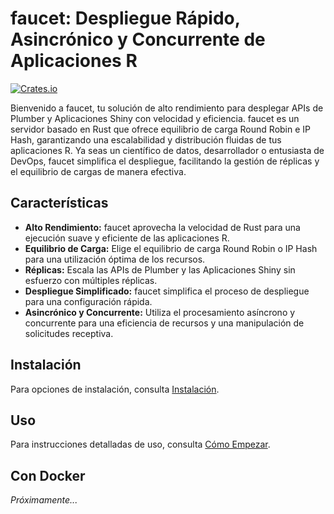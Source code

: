 # faucet: Despliegue Rápido, Asincrónico y Concurrente de Aplicaciones R

<!-- insignias: inicio -->
[![Crates.io](https://img.shields.io/crates/v/faucet-server.svg)](https://crates.io/crates/faucet-server)
<!-- insignias: fin -->

Bienvenido a faucet, tu solución de alto rendimiento para desplegar APIs de Plumber y Aplicaciones Shiny con velocidad y eficiencia. faucet es un servidor basado en Rust que ofrece equilibrio de carga Round Robin e IP Hash, garantizando una escalabilidad y distribución fluidas de tus aplicaciones R. Ya seas un científico de datos, desarrollador o entusiasta de DevOps, faucet simplifica el despliegue, facilitando la gestión de réplicas y el equilibrio de cargas de manera efectiva.

## Características

- **Alto Rendimiento:** faucet aprovecha la velocidad de Rust para una ejecución suave y eficiente de las aplicaciones R.
- **Equilibrio de Carga:** Elige el equilibrio de carga Round Robin o IP Hash para una utilización óptima de los recursos.
- **Réplicas:** Escala las APIs de Plumber y las Aplicaciones Shiny sin esfuerzo con múltiples réplicas.
- **Despliegue Simplificado:** faucet simplifica el proceso de despliegue para una configuración rápida.
- **Asincrónico y Concurrente:** Utiliza el procesamiento asíncrono y concurrente para una eficiencia de recursos y una manipulación de solicitudes receptiva.

## Instalación

Para opciones de instalación, consulta [Instalación](./install.md).

## Uso

Para instrucciones detalladas de uso, consulta [Cómo Empezar](./getting_started.md).

## Con Docker

_Próximamente..._
